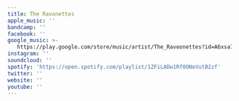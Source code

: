 ```yaml
---
title: The Ravonettes
apple_music: ''
bandcamp: ''
facebook: ''
google_music: >-
   https://play.google.com/store/music/artist/The_Raveonettes?id=A6xsa7i4hzczmdmnlfvincsyjl4
instagram: ''
soundcloud: ''
spotify: 'https://open.spotify.com/playlist/1ZFiLADw1Rf0ONeVutB2zf'
twitter: ''
website: ''
youtube: ''
---
```

